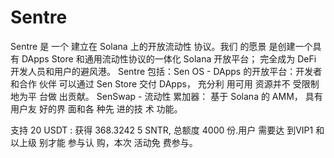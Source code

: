 # Sentre

Sentre 是
一个
建立在
Solana 
上的开放流动性
协议。我们
的愿景
是创建一个具有 DApps Store 和通用流动性协议的一体化 Solana 开放平台； 完全成为 DeFi 开发人员和用户的避风港。 Sentre 包括：Sen OS - DApps 的开放平台：开发者和合作
伙伴
可以通过
Sen Store 
交付 DApps，
充分利
用可用
资源并不
受限制
地为平
台做
出贡献。
SenSwap - 
流动性
累加器：
基于
Solana 的
AMM，
具有
用户友
好的界
面和各
种先
进的技
术
功能。

支持 20
USDT : 
获得 
368.3242
5 SNTR, 
总额度
4000 
份.用户
需要达
到VIP1
和以上级
别才能
参与认
购，本次
活动免
费参与。

